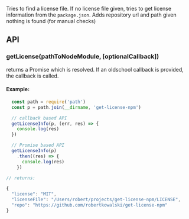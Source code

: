 
Tries to find a license file.
If no license file given, tries to get license information from the
`package.json`.
Adds repository url and path given nothing is found (for manual checks)

## API

### getLicense(pathToNodeModule, [optionalCallback])

returns a Promise which is resolved. If an oldschool callback is
provided, the callback is called.


#### Example:

```js
  const path = require('path')
  const p = path.join(__dirname, 'get-license-npm')

  // callback based API
  getLicenseInfo(p, (err, res) => {
    console.log(res)
  })

  // Promise based API
  getLicenseInfo(p)
    .then((res) => {
      console.log(res)
    })

// returns:

{
  "license": "MIT",
  "licenseFile": "/Users/robert/projects/get-license-npm/LICENSE",
  "repo": "https://github.com/robertkowalski/get-license-npm"
}
```
